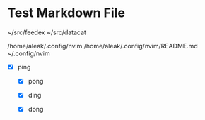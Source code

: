 # Test Markdown File 

~/src/feedex
~/src/datacat

/home/aleak/.config/nvim 
/home/aleak/.config/nvim/README.md
~/.config/nvim 

- [x] ping 
  - [x] pong 
  - [x] ding 
  - [x] dong

